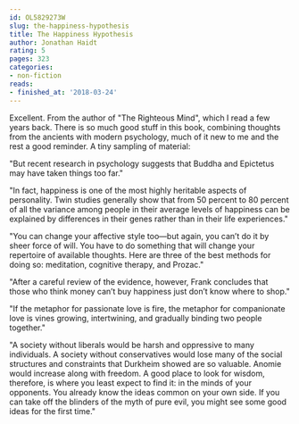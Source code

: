 ```yaml
---
id: OL5829273W
slug: the-happiness-hypothesis
title: The Happiness Hypothesis
author: Jonathan Haidt
rating: 5
pages: 323
categories:
- non-fiction
reads:
- finished_at: '2018-03-24'
---
```

Excellent. From the author of "The Righteous Mind", which I read a few years back. There is so much good stuff in this book, combining thoughts from the ancients with modern psychology, much of it new to me and the rest a good reminder. A tiny sampling of material:

"But recent research in psychology suggests that Buddha and Epictetus may have taken things too far."

"In fact, happiness is one of the most highly heritable aspects of personality. Twin studies generally show that from 50 percent to 80 percent of all the variance among people in their average levels of happiness can be explained by differences in their genes rather than in their life experiences."

"You can change your affective style too—but again, you can’t do it by sheer force of will. You have to do something that will change your repertoire of available thoughts. Here are three of the best methods for doing so: meditation, cognitive therapy, and Prozac."

"After a careful review of the evidence, however, Frank concludes that those who think money can’t buy happiness just don’t know where to shop."

"If the metaphor for passionate love is fire, the metaphor for companionate love is vines growing, intertwining, and gradually binding two people together."

"A society without liberals would be harsh and oppressive to many individuals. A society without conservatives would lose many of the social structures and constraints that Durkheim showed are so valuable. Anomie would increase along with freedom. A good place to look for wisdom, therefore, is where you least expect to find it: in the minds of your opponents. You already know the ideas common on your own side. If you can take off the blinders of the myth of pure evil, you might see some good ideas for the first time."
